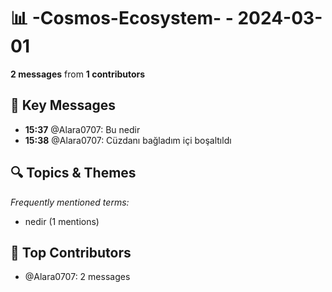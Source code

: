 # 📊 -Cosmos-Ecosystem- - 2024-03-01
**2 messages** from **1 contributors**

## 💬 Key Messages
- **15:37** @Alara0707: Bu nedir
- **15:38** @Alara0707: Cüzdanı bağladım içi boşaltıldı

## 🔍 Topics & Themes
*Frequently mentioned terms:*
- nedir (1 mentions)

## 👥 Top Contributors
- @Alara0707: 2 messages